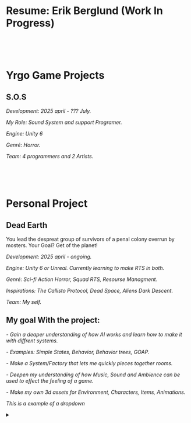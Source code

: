 <h1>Resume: Erik Berglund (Work In Progress)</h1>
<br>
<br>
<br>
<h1> Yrgo Game Projects </h1>
  <h2> S.O.S </h2>
    <p> <em> Development: 2025 april - ??? July. </em> </p>
    <p> <em> My Role: Sound System and support Programer. </em> </p>
    <p> <em> Engine: Unity 6 </em> </p>
    <p> <em> Genré: Horror. </em> </p>
    <p> <em> Team: 4 programmers and 2 Artists. </em> </p>
<br>
<br>
<br>

<h1> Personal Project </h1>
  <h2> Dead Earth </h2>
    <p> You lead the despreat group of survivors of a penal colony overrun by mosters. Your Goal? Get of the planet! </p>
    <p> <em> Development: 2025 april - ongoing. </em> </p>
    <p> <em> Engine: Unity 6 or Unreal. Currently learning to make RTS in both. </em> </p>
    <p> <em> Genré: Sci-fi Action Horror, Squad RTS, Resourse Managment. </em> </p>
    <p> <em> Inspirations: The Callisto Protocol, Dead Space, Aliens Dark Descent. </em> </p>
    <p> <em> Team: My self. </em> </p>
  <h2> My goal With the project: </h2>
    <p> <em> - Gain a deaper understanding of how AI works and learn how to make it with diffrent systems.  </em> </p>
    <p> <em> - Examples: Simple States, Behavior, Behavior trees, GOAP.  </em> </p>
    <p> <em> - Make a System/Factory that lets me quickly pieces together rooms.  </em> </p>
    <p> <em> - Deepen my understanding of how Music, Sound and Ambience can be used to effect the feeling of a game.  </em> </p>
    <p> <em> - Make my own 3d assets for Environment, Characters, Items, Animations.  </em> </p>

<p> <em> This is a example of a dropdown  </em> </p>

<details>

<summary></summary>

<pre>$


Test


    <br></pre>
</details>

<body>
<body/>
